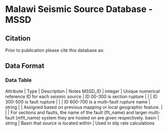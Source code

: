 # Malawi Seismic Source Database - MSSD


## Citation
Prior to publication please cite this database as:


## Data Format

### Data Table
Attribute                      | Type    | Description                | Notes
MSSD_ID                        | integer | Unique numerical reference ID for each seismic source | ID 00-300 is section rupture
                               |         |                            | ID 300-500 is fault rupture
                               |         |                            | ID 600-700 is a multi-fault rupture
name                           | string  |                            | Assigned based on previous mapping or local geographic feature.
                               |         |                            | For sections and faults, the name of the fault (flt_name) and larger multi-fault (mflt_name) system they are hosted on are given respectively.
basin                          | string  | Basin that source is located within | Used in slip rate calculations

